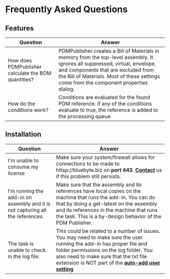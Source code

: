 
# Frequently Asked Questions

## Features

| Question | Answer |
|---|---|
| How does PDMPublisher calculate the BOM quantities? | PDMPublisher creates a Bill of Materials in memory from the top-level assembly. It ignores all suppressed, virtual, envelope, and components that are excluded from the Bill of Materials. Most of these settings come from the component properties dialog. |
| How do the conditions work? | Conditions are evaluated for the found PDM reference. If any of the conditions evaluate to true, the reference is added to the processing queue. |



## Installation

|Question|Answer|
|---|---|
|I'm unable to consume my license|Make sure your system/firewall allows for connections to be made to httsp://bluebyte.biz on **port 443**. **[Contact](https://bluebyte.biz/contact/)** us if this problem still persists.|
|I’m running the add-in on assembly and it is not capturing all the references.|Make sure that the assembly and its references have local copies on the machine that runs the add-in. You can do that by doing a get-latest on the assembly and its references in the machine that runs the task. This is a by-design behavior of the PDM Publisher.|
|The task is unable to check in the log file.|This could be related to a number of issues. You may need to make sure the user running the add-in has proper file and folder permissions on the log folder. You also need to make sure that the txt file extension is NOT part of the **[auto-add user setting](https://help.solidworks.com/2017/english/enterprisepdm/admin/idd_page_file_adding.htm)**.|